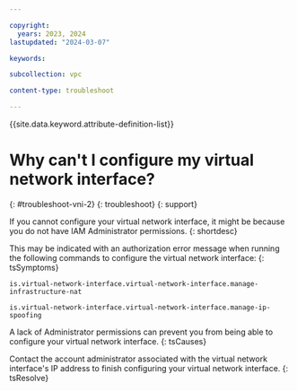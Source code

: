 ```yaml
---

copyright:
  years: 2023, 2024
lastupdated: "2024-03-07"

keywords:

subcollection: vpc

content-type: troubleshoot

---
```


{{site.data.keyword.attribute-definition-list}}

# Why can't I configure my virtual network interface?
{: #troubleshoot-vni-2}
{: troubleshoot}
{: support}

If you cannot configure your virtual network interface, it might be because you do not have IAM Administrator permissions.
{: shortdesc}

This may be indicated with an authorization error message when running the following commands to configure the virtual network interface:
{: tsSymptoms}

`is.virtual-network-interface.virtual-network-interface.manage-infrastructure-nat`

`is.virtual-network-interface.virtual-network-interface.manage-ip-spoofing`

A lack of Administrator permissions can prevent you from being able to configure your virtual network interface.
{: tsCauses}

Contact the account administrator associated with the virtual network interface's IP address to finish configuring your virtual network interface.
{: tsResolve}

